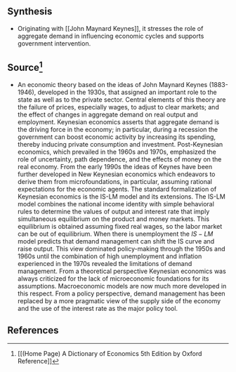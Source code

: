 ## Synthesis
- Originating with [[John Maynard Keynes]], it stresses the role of aggregate demand in influencing economic cycles and supports government intervention.
## Source[^1]
- An economic theory based on the ideas of John Maynard Keynes (1883-1946), developed in the 1930s, that assigned an important role to the state as well as to the private sector. Central elements of this theory are the failure of prices, especially wages, to adjust to clear markets; and the effect of changes in aggregate demand on real output and employment. Keynesian economics asserts that aggregate demand is the driving force in the economy; in particular, during a recession the government can boost economic activity by increasing its spending, thereby inducing private consumption and investment. Post-Keynesian economics, which prevailed in the 1960s and 1970s, emphasized the role of uncertainty, path dependence, and the effects of money on the real economy. From the early 1990s the ideas of Keynes have been further developed in New Keynesian economics which endeavors to derive them from microfoundations, in particular, assuming rational expectations for the economic agents. The standard formalization of Keynesian economics is the IS-LM model and its extensions. The IS-LM model combines the national income identity with simple behavioral rules to determine the values of output and interest rate that imply simultaneous equilibrium on the product and money markets. This equilibrium is obtained assuming fixed real wages, so the labor market can be out of equilibrium. When there is unemployment the $I S-L M$ model predicts that demand management can shift the IS curve and raise output. This view dominated policy-making through the 1950s and 1960s until the combination of high unemployment and inflation experienced in the 1970s revealed the limitations of demand management. From a theoretical perspective Keynesian economics was always criticized for the lack of microeconomic foundations for its assumptions. Macroeconomic models are now much more developed in this respect. From a policy perspective, demand management has been replaced by a more pragmatic view of the supply side of the economy and the use of the interest rate as the major policy tool.
## References

[^1]: [[(Home Page) A Dictionary of Economics 5th Edition by Oxford Reference]]

